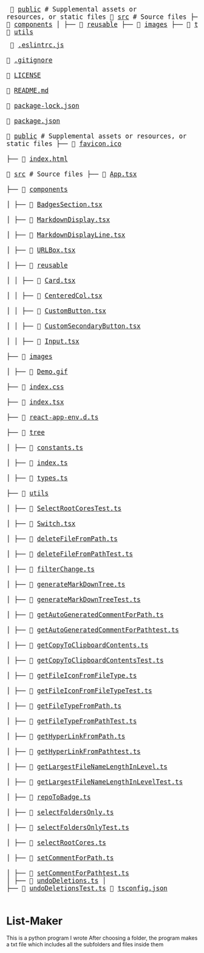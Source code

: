 <big><pre>
📂 [public](./public) # Supplemental assets or resources, or static files
📂 [src](./src) # Source files
├── 📂 [components](./src/components) 
│   ├── 📂 [reusable](./src/components/reusable) 
├── 📂 [images](./src/images) 
├── 📂 [tree](./src/tree) 
├── 📂 [utils](./src/utils) 
</pre></big>

<big><pre>
📜 [.eslintrc.js](./.eslintrc.js)       
📄 [.gitignore](./.gitignore)         
📂 [LICENSE](./LICENSE)            
📄 [README.md](./README.md)          
📄 [package-lock.json](./package-lock.json)  
📄 [package.json](./package.json)       
📂 [public](./public)             # Supplemental assets or resources, or static files
├── 📄 [favicon.ico](./public/favicon.ico)  
├── 📄 [index.html](./public/index.html)   
📂 [src](./src)                # Source files
├── 📄 [App.tsx](./src/App.tsx)             
├── 📂 [components](./src/components)          
│   ├── 📄 [BadgesSection.tsx](./src/components/BadgesSection.tsx)        
│   ├── 📄 [MarkdownDisplay.tsx](./src/components/MarkdownDisplay.tsx)      
│   ├── 📄 [MarkdownDisplayLine.tsx](./src/components/MarkdownDisplayLine.tsx)  
│   ├── 📄 [URLBox.tsx](./src/components/URLBox.tsx)               
│   ├── 📂 [reusable](./src/components/reusable)                 
│   │   ├── 📄 [Card.tsx](./src/components/reusable/Card.tsx)                   
│   │   ├── 📄 [CenteredCol.tsx](./src/components/reusable/CenteredCol.tsx)            
│   │   ├── 📄 [CustomButton.tsx](./src/components/reusable/CustomButton.tsx)           
│   │   ├── 📄 [CustomSecondaryButton.tsx](./src/components/reusable/CustomSecondaryButton.tsx)  
│   │   ├── 📄 [Input.tsx](./src/components/reusable/Input.tsx)                  
├── 📂 [images](./src/images)              
│   ├── 📄 [Demo.gif](./src/images/Demo.gif)  
├── 📄 [index.css](./src/index.css)           
├── 📄 [index.tsx](./src/index.tsx)           
├── 📜 [react-app-env.d.ts](./src/react-app-env.d.ts)  
├── 📂 [tree](./src/tree)                
│   ├── 📄 [constants.ts](./src/tree/constants.ts)  
│   ├── 📄 [index.ts](./src/tree/index.ts)      
│   ├── 📄 [types.ts](./src/tree/types.ts)      
├── 📂 [utils](./src/utils)               
│   ├── 📄 [SelectRootCoresTest.ts](./src/utils/SelectRootCoresTest.ts)                  
│   ├── 📄 [Switch.tsx](./src/utils/Switch.tsx)                              
│   ├── 📄 [deleteFileFromPath.ts](./src/utils/deleteFileFromPath.ts)                   
│   ├── 📄 [deleteFileFromPathTest.ts](./src/utils/deleteFileFromPathTest.ts)               
│   ├── 📄 [filterChange.ts](./src/utils/filterChange.ts)                         
│   ├── 📄 [generateMarkDownTree.ts](./src/utils/generateMarkDownTree.ts)                 
│   ├── 📄 [generateMarkDownTreeTest.ts](./src/utils/generateMarkDownTreeTest.ts)             
│   ├── 📄 [getAutoGeneratedCommentForPath.ts](./src/utils/getAutoGeneratedCommentForPath.ts)       
│   ├── 📄 [getAutoGeneratedCommentForPathtest.ts](./src/utils/getAutoGeneratedCommentForPathtest.ts)   
│   ├── 📄 [getCopyToClipboardContents.ts](./src/utils/getCopyToClipboardContents.ts)           
│   ├── 📄 [getCopyToClipboardContentsTest.ts](./src/utils/getCopyToClipboardContentsTest.ts)       
│   ├── 📄 [getFileIconFromFileType.ts](./src/utils/getFileIconFromFileType.ts)              
│   ├── 📄 [getFileIconFromFileTypeTest.ts](./src/utils/getFileIconFromFileTypeTest.ts)          
│   ├── 📄 [getFileTypeFromPath.ts](./src/utils/getFileTypeFromPath.ts)                  
│   ├── 📄 [getFileTypeFromPathTest.ts](./src/utils/getFileTypeFromPathTest.ts)              
│   ├── 📄 [getHyperLinkFromPath.ts](./src/utils/getHyperLinkFromPath.ts)                 
│   ├── 📄 [getHyperLinkFromPathtest.ts](./src/utils/getHyperLinkFromPathtest.ts)             
│   ├── 📄 [getLargestFileNameLengthInLevel.ts](./src/utils/getLargestFileNameLengthInLevel.ts)      
│   ├── 📄 [getLargestFileNameLengthInLevelTest.ts](./src/utils/getLargestFileNameLengthInLevelTest.ts)  
│   ├── 📄 [repoToBadge.ts](./src/utils/repoToBadge.ts)                          
│   ├── 📄 [selectFoldersOnly.ts](./src/utils/selectFoldersOnly.ts)                    
│   ├── 📄 [selectFoldersOnlyTest.ts](./src/utils/selectFoldersOnlyTest.ts)                
│   ├── 📄 [selectRootCores.ts](./src/utils/selectRootCores.ts)                      
│   ├── 📄 [setCommentForPath.ts](./src/utils/setCommentForPath.ts)                    
│   ├── 📄 [setCommentForPathtest.ts](./src/utils/setCommentForPathtest.ts) 
│   ├── 📄 [undoDeletions.ts](./src/utils/undoDeletions.ts)
│   ├── 📄 [undoDeletionsTest.ts](./src/utils/undoDeletionsTest.ts)
📄 [tsconfig.json](./tsconfig.json)      
</pre></big>

# List-Maker
This is a python program I wrote
After choosing a folder, the program makes a txt file which includes all the subfolders and files inside them
